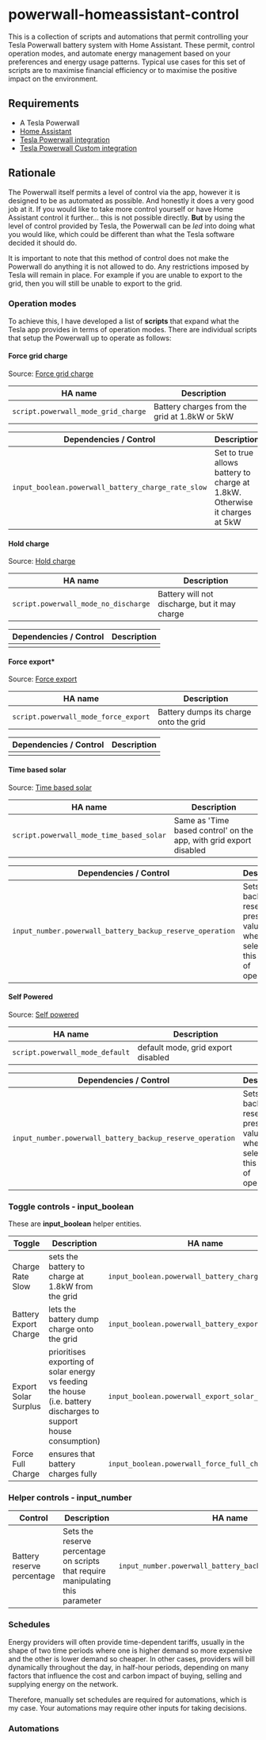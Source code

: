 # powerwall-homeassistant-control

This is a collection of scripts and automations that permit controlling your Tesla Powerwall battery system with Home Assistant. These permit, control operation modes, and automate energy management based on your preferences and energy usage patterns. Typical use cases for this set of scripts are to maximise financial efficiency or to maximise the positive impact on the environment.

## Requirements

* A Tesla Powerwall
* [Home Assistant](https://www.home-assistant.io/)
* [Tesla Powerwall integration](https://www.home-assistant.io/integrations/powerwall)
* [Tesla Powerwall Custom integration](https://github.com/alandtse/tesla)

## Rationale

The Powerwall itself permits a level of control via the app, however it is designed to be as automated as possible. And honestly it does a very good job at it. If you would like to take more control yourself or have Home Assistant control it further... this is not possible directly. **But** by using the level of control provided by Tesla, the Powerwall can be *led* into doing what you would like, which could be different than what the Tesla software decided it should do.

It is important to note that this method of control does not make the Powerwall do anything it is not allowed to do. Any restrictions imposed by Tesla will remain in place. For example if you are unable to export to the grid, then you will still be unable to export to the grid.

### Operation modes

To achieve this, I have developed a list of **scripts** that expand what the Tesla app provides in terms of operation modes. There are individual scripts that setup the Powerwall up to operate as follows:

#### Force grid charge

Source: [Force grid charge](scripts/grid_charge.yaml)

| HA name | Description |
|---------|-------------|
| `script.powerwall_mode_grid_charge` | Battery charges from the grid at 1.8kW or 5kW |

| Dependencies / Control | Description |
|------------------------|-------------|
| `input_boolean.powerwall_battery_charge_rate_slow` | Set to true allows battery to charge at 1.8kW. Otherwise it charges at 5kW |

#### Hold charge

Source: [Hold charge](scripts/hold_charge.yaml)

| HA name | Description |
|---------|-------------|
| `script.powerwall_mode_no_discharge` | Battery will not discharge, but it may charge |

| Dependencies / Control | Description |
|------------------------|-------------|
| | |

#### Force export\*

Source: [Force export](scripts/force_export.yaml)

| HA name | Description |
|---------|-------------|
| `script.powerwall_mode_force_export` | Battery dumps its charge onto the grid |

| Dependencies / Control | Description |
|------------------------|-------------|
| | |

#### Time based solar

Source: [Time based solar](scripts/time_based_solar.yaml)

| HA name | Description |
|---------|-------------|
| `script.powerwall_mode_time_based_solar` | Same as 'Time based control' on the app, with grid export disabled |

| Dependencies / Control | Description |
|------------------------|-------------|
| `input_number.powerwall_battery_backup_reserve_operation` | Sets backup reserve to preset value whenever selecting this mode of operation |


#### Self Powered

Source: [Self powered](scripts/self_powered.yaml)

| HA name | Description |
|---------|-------------|
| `script.powerwall_mode_default` | default mode, grid export disabled |

| Dependencies / Control | Description |
|------------------------|-------------|
| `input_number.powerwall_battery_backup_reserve_operation` | Sets backup reserve to preset value whenever selecting this mode of operation |


### Toggle controls - input_boolean

These are **input_boolean** helper entities.

| Toggle | Description | HA name | Affects |
|--------|-------------|---------|---------|
| Charge Rate Slow | sets the battery to charge at 1.8kW from the grid | `input_boolean.powerwall_battery_charge_rate_slow` | `script.powerwall_mode_grid_charge` |
| Battery Export Charge | lets the battery dump charge onto the grid | `input_boolean.powerwall_battery_export_charge` | `script.powerwall_mode_time_based_solar` |
| Export Solar Surplus | prioritises exporting of solar energy vs feeding the house (i.e. battery discharges to support house consumption) | `input_boolean.powerwall_export_solar_surplus` | |
| Force Full Charge | ensures that battery charges fully | `input_boolean.powerwall_force_full_charge` | `script.powerwall_mode_grid_charge` |

### Helper controls - input_number

| Control | Description | HA name | Affects |
|---------|-------------|---------|---------|
| Battery reserve percentage | Sets the reserve percentage on scripts that require manipulating this parameter | `input_number.powerwall_battery_backup_reserve_operation` | `script.powerwall_mode_default` `script.powerwall_mode_time_based_solar` |

### Schedules

Energy providers will often provide time-dependent tariffs, usually in the shape of two time periods where one is higher demand so more expensive and the other is lower demand so cheaper. In other cases, providers will bill dynamically throughout the day, in half-hour periods, depending on many factors that influence the cost and carbon impact of buying, selling and supplying energy on the network.

Therefore, manually set schedules are required for automations, which is my case. Your automations may require other inputs for taking decisions.

### Automations

